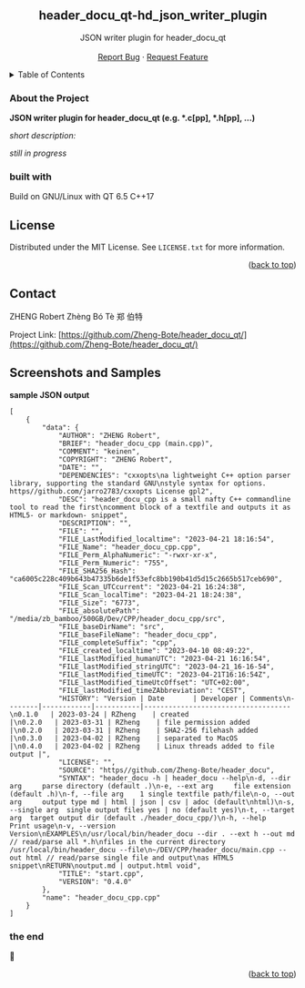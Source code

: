<div id="top"></div>
<br />
<div align="center">
<h2 align="center">header_docu_qt-hd_json_writer_plugin</h2>

  <p align="center">
      JSON writer plugin for header_docu_qt
    <br />
    <br />
    <a href="https://github.com/Zheng-Bote/hd_json_writer_plugin/issues">Report Bug</a>
    ·
    <a href="https://github.com/Zheng-Bote/hd_json_writer_plugin/issues">Request Feature</a>
  </p>
</div>

<!-- TABLE OF CONTENTS -->
<details>
  <summary>Table of Contents</summary>
  <ol>
    <li>
      <a href="#about-the-project">About The Project</a>
      <ul>
        <li><a href="#built-with">Built With</a></li>
      </ul>
    </li>
    <li><a href="#license">License</a></li>
    <li><a href="#contact">Contact</a></li>
    <li><a href="#screenshots-and-samples">Screenshots and Samples</a></li>

  </ol>
</details>

<!-- ABOUT THE PROJECT -->

### About the Project 

**JSON writer plugin for header_docu_qt (e.g. \*.c[pp], \*.h[pp], ...)**

*short description:*

_still in progress_

### built with

Build on GNU/Linux with QT 6.5 C++17 


## License

Distributed under the MIT License. See `LICENSE.txt` for more information.

<p align="right">(<a href="#top">back to top</a>)</p>

<!-- CONTACT -->

## Contact

ZHENG Robert Zhèng Bó Tè 郑 伯特

Project Link: [https://github.com/Zheng-Bote/header_docu_qt/](https://github.com/Zheng-Bote/header_docu_qt/)


## Screenshots and Samples

**sample JSON output**

```
[
    {
        "data": {
            "AUTHOR": "ZHENG Robert",
            "BRIEF": "header_docu_cpp (main.cpp)",
            "COMMENT": "keinen",
            "COPYRIGHT": "ZHENG Robert",
            "DATE": "",
            "DEPENDENCIES": "cxxopts\na lightweight C++ option parser library, supporting the standard GNU\nstyle syntax for options. https//github.com/jarro2783/cxxopts License gpl2",
            "DESC": "header_docu_cpp is a small nafty C++ commandline tool to read the first\ncomment block of a textfile and outputs it as HTML5- or markdown- snippet",
            "DESCRIPTION": "",
            "FILE": "",
            "FILE_LastModified_localtime": "2023-04-21 18:16:54",
            "FILE_Name": "header_docu_cpp.cpp",
            "FILE_Perm_AlphaNumeric": "-rwxr-xr-x",
            "FILE_Perm_Numeric": "755",
            "FILE_SHA256_Hash": "ca6005c228c409b643b47335b6de1f53efc8bb190b41d5d15c2665b517ceb690",
            "FILE_Scan_UTCcurrent": "2023-04-21 16:24:38",
            "FILE_Scan_localTime": "2023-04-21 18:24:38",
            "FILE_Size": "6773",
            "FILE_absolutePath": "/media/zb_bamboo/500GB/Dev/CPP/header_docu_cpp/src",
            "FILE_baseDirName": "src",
            "FILE_baseFileName": "header_docu_cpp",
            "FILE_completeSuffix": "cpp",
            "FILE_created_localtime": "2023-04-10 08:49:22",
            "FILE_lastModified_humanUTC": "2023-04-21 16:16:54",
            "FILE_lastModified_stringUTC": "2023-04-21_16-16-54",
            "FILE_lastModified_timeUTC": "2023-04-21T16:16:54Z",
            "FILE_lastModified_timeUtcOffset": "UTC+02:00",
            "FILE_lastModified_timeZAbbreviation": "CEST",
            "HISTORY": "Version | Date       | Developer | Comments\n--------|------------|-----------|------------------------------------\n0.1.0   | 2023-03-24 | RZheng    | created                            |\n0.2.0   | 2023-03-31 | RZheng    | file permission added              |\n0.2.0   | 2023-03-31 | RZheng    | SHA2-256 filehash added            |\n0.3.0   | 2023-04-02 | RZheng    | separated to MacOS                 |\n0.4.0   | 2023-04-02 | RZheng    | Linux threads added to file output |",
            "LICENSE": "",
            "SOURCE": "https//github.com/Zheng-Bote/header_docu",
            "SYNTAX": "header_docu -h | header_docu --help\n-d, --dir arg     parse directory (default .)\n-e, --ext arg     file extension (default .h)\n-f, --file arg    1 single textfile path/file\n-o, --out arg     output type md | html | json | csv | adoc (default\nhtml)\n-s, --single arg  single output files yes | no (default yes)\n-t, --target arg  target output dir (default ./header_docu_cpp/)\n-h, --help        Print usage\n-v, --version     Version\nEXAMPLES\n/usr/local/bin/header_docu --dir . --ext h --out md // read/parse all *.h\nfiles in the current directory /usr/local/bin/header_docu --file\n~/DEV/CPP/header_docu/main.cpp --out html // read/parse single file and output\nas HTML5 snippet\nRETURN\noutput.md | output.html void",
            "TITLE": "start.cpp",
            "VERSION": "0.4.0"
        },
        "name": "header_docu_cpp.cpp"
    }
]
```


### the end

:vulcan_salute:

<p align="right">(<a href="#top">back to top</a>)</p>
